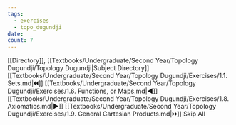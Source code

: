 ```yaml
---
tags:
  - exercises
  - topo_dugundji
date: 
count: 7
---
```

[[Directory]], [[Textbooks/Undergraduate/Second Year/Topology Dugundji/Topology Dugundji|Subject Directory]]
[[Textbooks/Undergraduate/Second Year/Topology Dugundji/Exercises/1.1. Sets.md|🞀🞀]] [[Textbooks/Undergraduate/Second Year/Topology Dugundji/Exercises/1.6. Functions, or Maps.md|◀]] [[Textbooks/Undergraduate/Second Year/Topology Dugundji/Exercises/1.8. Axiomatics.md|▶]] [[Textbooks/Undergraduate/Second Year/Topology Dugundji/Exercises/1.9. General Cartesian Products.md|🞂🞂]]
Skip All
